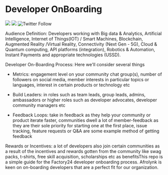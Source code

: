 # Developer OnBoarding

[![](https://img.shields.io/badge/made%20by-Afrolynk-maroon.svg?style=flat-square)](https://afrolynk.com/)
[![](https://img.shields.io/badge/project-Factory24-maroon.svg?style=flat-square)](http://factory24.org/)
![Twitter Follow](https://img.shields.io/twitter/follow/afrolynk?label=Follow&style=social)

Audience Definition: Developers working with Big data & Analytics, Artificial Intelligence, Internet of Things(IOT) / Smart Machines, Blockchain, Augmented Reality /Virtual Reality, Connectivity (Next Gen - 5G), Cloud & Quantum computing, API platforms (integration), Robotics & Automation, Instant Payments and appropriate technologies (USSD).

Developer On-Boarding Process: Here we'll consider several things

 - Metrics: engagement level on your community chat group(s), number of followers on social media, member interests in particular topics or languages, interest in certain products or technology etc

 - Build Leaders: in roles such as team leads, group leads, admins, ambassadors or higher roles such as developer advocates, developer community managers etc

 - Feedback Loops: take in feedback as they help your community or product iterate faster, communities dwell a lot of member-feedback as they are their sole priority for starting one at the first place, issue tracking, feature requests or Q&A are some example method of getting feedback

Rewards or Incentives: a lot of developers also join certain communities as a result of the incentives and rewards gotten from the community like  swag packs, t-shirts, free skill acquisition, scholarships etc as benefitsThis repo is a simple guide for the Factory24 developer onboarding process. Afrolynk is keen on on-boarding developers that are a perfect fit for our organization.
